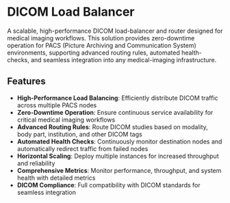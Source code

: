 # DICOM Load Balancer

A scalable, high-performance DICOM load-balancer and router designed for medical imaging workflows. This solution provides zero-downtime operation for PACS (Picture Archiving and Communication System) environments, supporting advanced routing rules, automated health-checks, and seamless integration into any medical-imaging infrastructure.

## Features

- **High-Performance Load Balancing**: Efficiently distribute DICOM traffic across multiple PACS nodes
- **Zero-Downtime Operation**: Ensure continuous service availability for critical medical imaging workflows
- **Advanced Routing Rules**: Route DICOM studies based on modality, body part, institution, and other DICOM tags
- **Automated Health Checks**: Continuously monitor destination nodes and automatically redirect traffic from failed nodes
- **Horizontal Scaling**: Deploy multiple instances for increased throughput and reliability
- **Comprehensive Metrics**: Monitor performance, throughput, and system health with detailed metrics
- **DICOM Compliance**: Full compatibility with DICOM standards for seamless integration
